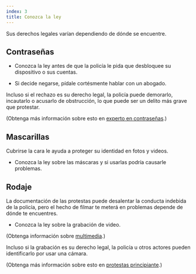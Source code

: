 ```yaml
---
index: 3
title: Conozca la ley
---
```

Sus derechos legales varían dependiendo de dónde se encuentre.

## Contraseñas

*   Conozca la ley antes de que la policía le pida que desbloquee su dispositivo o sus cuentas.

*   Si decide negarse, pídale cortésmente hablar con un abogado.

Incluso si el rechazo es su derecho legal, la policía puede demorarlo, incautarlo o acusarlo de obstrucción, lo que puede ser un delito más grave que protestar.

(Obtenga más información sobre esto en [experto en contraseñas](umbrella://information/passwords/expert).)

## Mascarillas

Cubrirse la cara le ayuda a proteger su identidad en fotos y videos.

*   Conozca la ley sobre las máscaras y si usarlas podría causarle problemas.

## Rodaje

La documentación de las protestas puede desalentar la conducta indebida de la policía, pero el hecho de filmar te meterá en problemas depende de dónde te encuentres.

*   Conozca la ley sobre la grabación de video.

(Obtenga información sobre [multimedia](umbrella://communications/online-privacy/beginner/s_multimedia.md).)

Incluso si la grabación es su derecho legal, la policía u otros actores pueden identificarlo por usar una cámara.

(Obtenga más información sobre esto en [protestas principiante](umbrella://work/protests/beginner).)